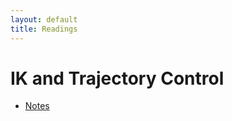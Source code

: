 ```yaml
---
layout: default
title: Readings
---
```

# IK and Trajectory Control
* [Notes](Readings/IK-Trajectory-Control.pdf)